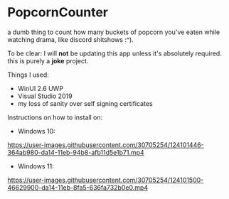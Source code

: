# PopcornCounter
a dumb thing to count how many buckets of popcorn you've eaten while watching drama, like discord shitshows :^).

To be clear: I will **not** be updating this app unless it's absolutely required. this is purely a **joke** project.

Things I used:
- WinUI 2.6 UWP
- Visual Studio 2019
- my loss of sanity over self signing certificates



Instructions on how to install on:

- Windows 10:

https://user-images.githubusercontent.com/30705254/124101446-364ab980-da14-11eb-94b8-afb11d5e1b71.mp4

- Windows 11:

https://user-images.githubusercontent.com/30705254/124101500-46629900-da14-11eb-8fa5-636fa732b0e0.mp4

